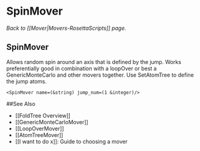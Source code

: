 # SpinMover
*Back to [[Mover|Movers-RosettaScripts]] page.*
## SpinMover

Allows random spin around an axis that is defined by the jump. Works preferentially good in combination with a loopOver or best a GenericMonteCarlo and other movers together. Use SetAtomTree to define the jump atoms.

```
<SpinMover name=(&string) jump_num=(1 &integer)/>
```


##See Also

* [[FoldTree Overview]]
* [[GenericMonteCarloMover]]
* [[LoopOverMover]]
* [[AtomTreeMover]]
* [[I want to do x]]: Guide to choosing a mover
